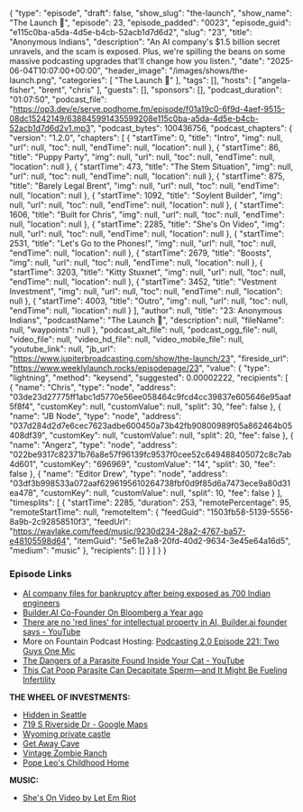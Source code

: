 {
  "type": "episode",
  "draft": false,
  "show_slug": "the-launch",
  "show_name": "The Launch 🚀",
  "episode": 23,
  "episode_padded": "0023",
  "episode_guid": "e115c0ba-a5da-4d5e-b4cb-52acb1d7d6d2",
  "slug": "23",
  "title": "Anonymous Indians",
  "description": "An AI company's $1.5 billion secret unravels, and the scam is exposed. Plus, we're spilling the beans on some massive podcasting upgrades that'll change how you listen.",
  "date": "2025-06-04T10:07:00+00:00",
  "header_image": "/images/shows/the-launch.png",
  "categories": [
    "The Launch 🚀"
  ],
  "tags": [],
  "hosts": [
    "angela-fisher",
    "brent",
    "chris"
  ],
  "guests": [],
  "sponsors": [],
  "podcast_duration": "01:07:50",
  "podcast_file": "https://op3.dev/e/serve.podhome.fm/episode/f01a19c0-6f9d-4aef-9515-08dc15242149/638845991435599208e115c0ba-a5da-4d5e-b4cb-52acb1d7d6d2v1.mp3",
  "podcast_bytes": 100436756,
  "podcast_chapters": {
    "version": "1.2.0",
    "chapters": [
      {
        "startTime": 0,
        "title": "Intro",
        "img": null,
        "url": null,
        "toc": null,
        "endTime": null,
        "location": null
      },
      {
        "startTime": 86,
        "title": "Puppy Party",
        "img": null,
        "url": null,
        "toc": null,
        "endTime": null,
        "location": null
      },
      {
        "startTime": 473,
        "title": "The Stem Situation",
        "img": null,
        "url": null,
        "toc": null,
        "endTime": null,
        "location": null
      },
      {
        "startTime": 875,
        "title": "Barely Legal Brent",
        "img": null,
        "url": null,
        "toc": null,
        "endTime": null,
        "location": null
      },
      {
        "startTime": 1092,
        "title": "Soylent Builder",
        "img": null,
        "url": null,
        "toc": null,
        "endTime": null,
        "location": null
      },
      {
        "startTime": 1606,
        "title": "Built for Chris",
        "img": null,
        "url": null,
        "toc": null,
        "endTime": null,
        "location": null
      },
      {
        "startTime": 2285,
        "title": "She's On Video",
        "img": null,
        "url": null,
        "toc": null,
        "endTime": null,
        "location": null
      },
      {
        "startTime": 2531,
        "title": "Let's Go to the Phones!",
        "img": null,
        "url": null,
        "toc": null,
        "endTime": null,
        "location": null
      },
      {
        "startTime": 2679,
        "title": "Boosts",
        "img": null,
        "url": null,
        "toc": null,
        "endTime": null,
        "location": null
      },
      {
        "startTime": 3203,
        "title": "Kitty Stuxnet",
        "img": null,
        "url": null,
        "toc": null,
        "endTime": null,
        "location": null
      },
      {
        "startTime": 3452,
        "title": "Vestment Investment",
        "img": null,
        "url": null,
        "toc": null,
        "endTime": null,
        "location": null
      },
      {
        "startTime": 4003,
        "title": "Outro",
        "img": null,
        "url": null,
        "toc": null,
        "endTime": null,
        "location": null
      }
    ],
    "author": null,
    "title": "23: Anonymous Indians",
    "podcastName": "The Launch 🚀",
    "description": null,
    "fileName": null,
    "waypoints": null
  },
  "podcast_alt_file": null,
  "podcast_ogg_file": null,
  "video_file": null,
  "video_hd_file": null,
  "video_mobile_file": null,
  "youtube_link": null,
  "jb_url": "https://www.jupiterbroadcasting.com/show/the-launch/23",
  "fireside_url": "https://www.weeklylaunch.rocks/episodepage/23",
  "value": {
    "type": "lightning",
    "method": "keysend",
    "suggested": 0.00002222,
    "recipients": [
      {
        "name": "Chris",
        "type": "node",
        "address": "03de23d27775ff1abc1d5770e56ee058464c9fcd4cc39837e605646e95aaf5f8f4",
        "customKey": null,
        "customValue": null,
        "split": 30,
        "fee": false
      },
      {
        "name": "JB Node",
        "type": "node",
        "address": "037d284d2d7e6cec7623adbe600450a73b42fb90800989f05a862464b05408df39",
        "customKey": null,
        "customValue": null,
        "split": 20,
        "fee": false
      },
      {
        "name": "Angerz",
        "type": "node",
        "address": "022be9317c82371b76a8e57f96139fc9537f0cee52c649488405072c8c7ab4d601",
        "customKey": "696969",
        "customValue": "14",
        "split": 30,
        "fee": false
      },
      {
        "name": "Editor Drew",
        "type": "node",
        "address": "03df3b998533a072aaf6296195610264738fbf0d9f85d6a7473ece9a80d31ea478",
        "customKey": null,
        "customValue": null,
        "split": 10,
        "fee": false
      }
    ],
    "timesplits": [
      {
        "startTime": 2285,
        "duration": 253,
        "remotePercentage": 95,
        "remoteStartTime": null,
        "remoteItem": {
          "feedGuid": "1503fb58-5139-5556-8a9b-2c92858510f3",
          "feedUrl": "https://wavlake.com/feed/music/9230d234-28a2-4767-ba57-e48105598d64",
          "itemGuid": "5e61e2a8-20fd-40d2-9634-3e45e64a16d5",
          "medium": "music"
        },
        "recipients": []
      }
    ]
  }
}


### Episode Links

* [AI company files for bankruptcy after being exposed as 700 Indian engineers](https://www.dexerto.com/entertainment/ai-company-files-for-bankruptcy-after-being-exposed-as-700-human-engineers-3208136/)
* [Builder.AI Co-Founder On Bloomberg a Year ago](https://youtu.be/MKBzMeiETLw?si=UdAc9o8FThoeBYSt&t=131)
* [There are no 'red lines' for intellectual property in AI, Builder.ai founder says - YouTube](https://www.youtube.com/watch?v=GcPP08R3ofg)
* More on Fountain Podcast Hosting: [Podcasting 2.0 Episode 221: Two Guys One Mic ](https://podcastindex.org/podcast/920666?episode=37376512487)
* [The Dangers of a Parasite Found Inside Your Cat - YouTube](https://www.youtube.com/watch?v=Doi48l-CxQo)
* [This Cat Poop Parasite Can Decapitate Sperm—and It Might Be Fueling Infertility](https://gizmodo.com/this-cat-poop-parasite-can-decapitate-sperm-and-it-might-be-fueling-infertility-2000609210)

**THE WHEEL OF INVESTMENTS:**

* [Hidden in Seattle](https://www.zillow.com/homedetails/719-S-Riverside-Dr-Seattle-WA-98108/49031754_zpid/)
* [719 S Riverside Dr - Google Maps](https://www.google.com/maps/place/719+S+Riverside+Dr,+Seattle,+WA+98108/@47.5339656,-122.3313125,2231m/data=!3m1!1e3!4m6!3m5!1s0x54904188a8416693:0xe04172c94c5e7462!8m2!3d47.5337463!4d-122.3242036!16s%2Fg%2F11bw50330b?entry=ttu&g_ep=EgoyMDI1MDUyOC4wIKXMDSoASAFQAw%3D%3D)
* [Wyoming private castle ](https://www.zillow.com/homedetails/2150-Robinson-Ln-Bedford-WY-83112/299621690_zpid/)
* [Get Away Cave](https://www.zillow.com/homedetails/909-Carver-Hill-Rd-Galena-KS-66739/77163280_zpid/)
* [Vintage Zombie Ranch](https://www.zillow.com/homedetails/0-Jawbone-Canyon-Rd-Caliente-CA-93518/340027324_zpid/)
* [Pope Leo's Childhood Home](https://www.zillow.com/homedetails/212-E-141st-Pl-Dolton-IL-60419/4243590_zpid/)

**MUSIC:**

* [She's On Video by Let Em Riot ](https://podcastindex.org/podcast/7359419)

